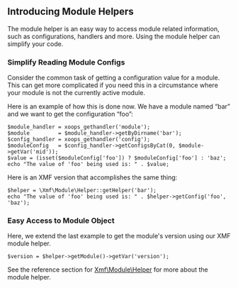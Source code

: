 ## Introducing Module Helpers

The module helper is an easy way to access module related information, such as configurations,
handlers and more. Using the module helper can simplify your code.

### Simplify Reading Module Configs
Consider the common task of getting a configuration value for a module. This can get more complicated
if you need this in a circumstance where your module is not the currently active module.

Here is an example of how this is done now. We have a module named “bar” and we want to get
the configuration “foo”:

```
$module_handler = xoops_gethandler('module');
$module         = $module_handler->getByDirname('bar');
$config_handler = xoops_gethandler('config');
$moduleConfig   = $config_handler->getConfigsByCat(0, $module->getVar('mid'));
$value = (isset($moduleConfig['foo']) ? $moduleConfig['foo'] : 'baz';
echo "The value of 'foo' being used is: " . $value;
```

Here is an XMF version that accomplishes the same thing:

```
$helper = \Xmf\Module\Helper::getHelper('bar');
echo "The value of 'foo' being used is: " . $helper->getConfig('foo', 'baz');
```

### Easy Access to Module Object

Here, we extend the last example to get the module's version using our XMF module helper.

```
$version = $helper->getModule()->getVar('version');
```

See the reference section for [Xmf\Module\Helper](../module/helper.md) for more about the module helper.
